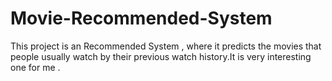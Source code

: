 # Movie-Recommended-System
This project is an Recommended System , where it predicts the movies that people usually watch by their previous watch history.It is very interesting one for me .
